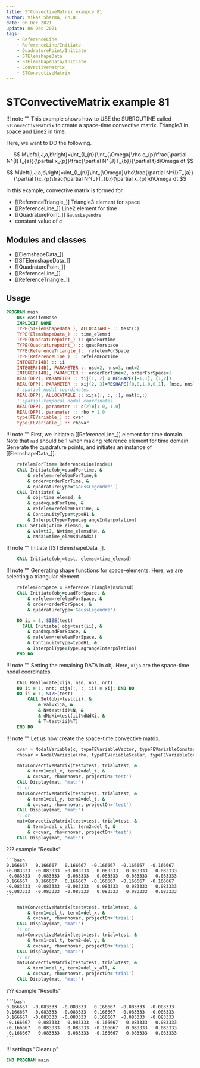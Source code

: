 ```yaml
---
title: STConvectiveMatrix example 81
author: Vikas Sharma, Ph.D.
date: 06 Dec 2021
update: 06 Dec 2021 
tags:
    - ReferenceLine
    - ReferenceLine/Initiate
    - QuadraturePoint/Initiate
    - STElemshapeData
    - STElemshapeData/Initiate
    - ConvectiveMatrix
    - STConvectiveMatrix
---
```


# STConvectiveMatrix example 81

!!! note ""
	This example shows how to USE the SUBROUTINE called `STConvectiveMatrix` to create a space-time convective matrix. Triangle3 in space and Line2 in time.
    
Here, we want to DO the following.

$$
M\left(I,J,a,b\right)=\int_{I_{n}}\int_{\Omega}\rho c_{p}\frac{\partial N^{I}T_{a}}{\partial x_{p}}\frac{\partial N^{J}T_{b}}{\partial t}d\Omega dt
$$

$$
M\left(I,J,a,b\right)=\int_{I_{n}}\int_{\Omega}\rho\frac{\partial N^{I}T_{a}}{\partial t}c_{p}\frac{\partial N^{J}T_{b}}{\partial x_{p}}d\Omega dt
$$

In this example, convective matrix is formed for 

- [[ReferenceTriangle_]] Triangle3 element for  space
- [[ReferenceLine_]] Line2 element for time
- [[QuadraturePoint_]] `GaussLegendre`
- constant value of $c$

## Modules and classes

- [[ElemshapeData_]]
- [[STElemshapeData_]]
- [[QuadraturePoint_]]
- [[ReferenceLine_]]
- [[ReferenceTriangle_]]

## Usage

```fortran
PROGRAM main
    USE easifemBase
    IMPLICIT NONE
    TYPE(STElemshapeData_), ALLOCATABLE :: test(:)
    TYPE(ElemshapeData_) :: time_elemsd
    TYPE(Quadraturepoint_) :: quadFortime
    TYPE(Quadraturepoint_) :: quadForspace
    TYPE(ReferenceTriangle_):: refelemForSpace
    TYPE(ReferenceLine_) :: refelemForTime
    INTEGER(I4B) :: ii
    INTEGER(I4B), PARAMETER :: nsd=2, nns=3, nnt=2
    INTEGER(I4B), PARAMETER :: orderForTime=2, orderForSpace=1
    REAL(DFP), PARAMETER :: tij(1, 2) = RESHAPE([-1,1], [1,2])
    REAL(DFP), PARAMETER :: xij(2, 3)=RESHAPE([0,0,1,0,0,1], [nsd, nns])
    ! spatial nodal coordinates
    REAL(DFP), ALLOCATABLE :: xija(:, :, :), mat(:,:)
    ! spatial-temporal nodal coordinates
    REAL(DFP), parameter :: c(2)=[1.0, 1.0]
    REAL(DFP), parameter :: rho = 1.0
    type(FEVariable_) :: cvar
    type(FEVariable_) :: rhovar
```

!!! note ""
    First, we initiate a [[ReferenceLine_]] element for time domain. Note that `nsd` should be 1 when making reference element for time domain. Generate the quadrature points, and initiates an instance of [[ElemshapeData_]].

```fortran
    refelemForTime= ReferenceLine(nsd=1)
    CALL Initiate(obj=quadFortime, &
		& refelem=refelemForTime,&
		& order=orderForTime, &
      	& quadratureType="GaussLegendre" )
    CALL Initiate( &
    	& obj=time_elemsd, &
	  	& quad=quadForTime, &
		& refelem=refelemForTime, &
      	& ContinuityType=typeH1,&
		& InterpolType=TypeLagrangeInterpolation)
    CALL Set(obj=time_elemsd, &
		& val=tiJ, N=time_elemsd%N, &
        & dNdXi=time_elemsd%dNdXi)
```

!!! note ""
    Initiate [[STElemshapeData_]].

```fortran
    CALL Initiate(obj=test, elemsd=time_elemsd)
```

!!! note ""
    Generating shape functions for space-elements. Here, we are selecting a triangular element

```fortran
    refelemForSpace = ReferenceTriangle(nsd=nsd)
    CALL Initiate(obj=quadForSpace, &
		& refelem=refelemForSpace, &
		& order=orderForSpace, &
		& quadratureType='GaussLegendre')
```

```fortran
    DO ii = 1, SIZE(test)
      CALL Initiate( obj=test(ii), &
	  	& quad=quadForSpace, &
		& refelem=refelemForSpace, &
        & ContinuityType=typeH1, &
		& InterpolType=TypeLagrangeInterpolation)
    END DO
```

!!! note ""
    Setting the remaining DATA in obj. Here, `xija` are the space-time nodal coordinates.

```fortran
	CALL Reallocate(xija, nsd, nns, nnt)
    DO ii = 1, nnt; xija(:, :, ii) = xij; END DO
    DO ii = 1, SIZE(test)
        CALL Set(obj=test(ii), &
            & val=xija, &
			& N=test(ii)%N, &
            & dNdXi=test(ii)%dNdXi, &
            & T=test(ii)%T)
    END DO
```

!!! note ""
    Let us now create the space-time convective matrix.

```fortran
    cvar = NodalVariable(c, typeFEVariableVector, typeFEVariableConstant)
    rhovar = NodalVariable(rho, typeFEVariableScalar, typeFEVariableConstant)
```

```fortran
    mat=ConvectiveMatrix(test=test, trial=test, &
        & term1=del_x, term2=del_t, &
        & c=cvar, rho=rhovar, projectOn='test')
    CALL Display(mat, "mat:")
    !! or
    mat=ConvectiveMatrix(test=test, trial=test, &
        & term1=del_y, term2=del_t, &
        & c=cvar, rho=rhovar, projectOn='test')
    CALL Display(mat, "mat:")
    !! or
    mat=ConvectiveMatrix(test=test, trial=test, &
        & term1=del_x_all, term2=del_t, &
        & c=cvar, rho=rhovar, projectOn='test')
    CALL Display(mat, "mat:")
```

??? example "Results"

    ```bash
    0.166667   0.166667   0.166667  -0.166667  -0.166667  -0.166667
    -0.083333  -0.083333  -0.083333   0.083333   0.083333   0.083333
    -0.083333  -0.083333  -0.083333   0.083333   0.083333   0.083333
    0.166667   0.166667   0.166667  -0.166667  -0.166667  -0.166667
    -0.083333  -0.083333  -0.083333   0.083333   0.083333   0.083333
    -0.083333  -0.083333  -0.083333   0.083333   0.083333   0.083333    
    ```


```fortran
    mat=ConvectiveMatrix(test=test, trial=test, &
        & term1=del_t, term2=del_x, &
        & c=cvar, rho=rhovar, projectOn='trial')
    CALL Display(mat, "mat:")
    !! or
    mat=ConvectiveMatrix(test=test, trial=test, &
        & term1=del_t, term2=del_y, &
        & c=cvar, rho=rhovar, projectOn='trial')
    CALL Display(mat, "mat:")
    !! or
    mat=ConvectiveMatrix(test=test, trial=test, &
        & term1=del_t, term2=del_x_all, &
        & c=cvar, rho=rhovar, projectOn='trial')
    CALL Display(mat, "mat:")
```

??? example "Results"

    ```bash
    0.166667  -0.083333  -0.083333   0.166667  -0.083333  -0.083333
    0.166667  -0.083333  -0.083333   0.166667  -0.083333  -0.083333
    0.166667  -0.083333  -0.083333   0.166667  -0.083333  -0.083333
    -0.166667   0.083333   0.083333  -0.166667   0.083333   0.083333
    -0.166667   0.083333   0.083333  -0.166667   0.083333   0.083333
    -0.166667   0.083333   0.083333  -0.166667   0.083333   0.083333
    ```

!!! settings "Cleanup"

```fortran
END PROGRAM main
```
